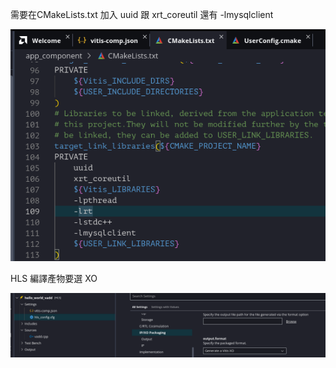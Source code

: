 需要在CMakeLists.txt 加入 uuid 跟 xrt_coreutil 還有 -lmysqlclient

![CMakeList](CMakeList.png)

HLS 編譯產物要選 XO

![XO](XO.png)